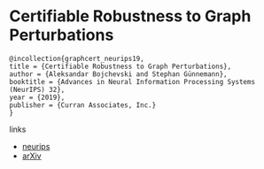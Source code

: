 # Certifiable Robustness to Graph Perturbations

```
@incollection{graphcert_neurips19,
title = {Certifiable Robustness to Graph Perturbations},
author = {Aleksandar Bojchevski and Stephan Günnemann},
booktitle = {Advances in Neural Information Processing Systems (NeurIPS) 32},
year = {2019},
publisher = {Curran Associates, Inc.}
}
```

links
- [neurips](https://nips.cc/Conferences/2019/Schedule?showEvent=13898)
- [arXiv](https://arxiv.org/abs/1910.14356)

